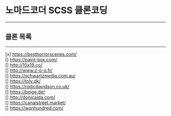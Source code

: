 # 노마드코더 SCSS 클론코딩

---

## 클론 목록

---

[x] https://besthorrorscenes.com/  
[] https://paint-box.com/  
[] http://10x19.co/  
[] http://www.z-o-o.fr/  
[] https://schwartzmedia.com.au/  
[] https://tolv.dk/  
[] https://rodicdavidson.co.uk/  
[] https://beige.de/  
[] http://donicaida.com/  
[] https://canalstreet.market/  
[] https://wonhundred.com/
